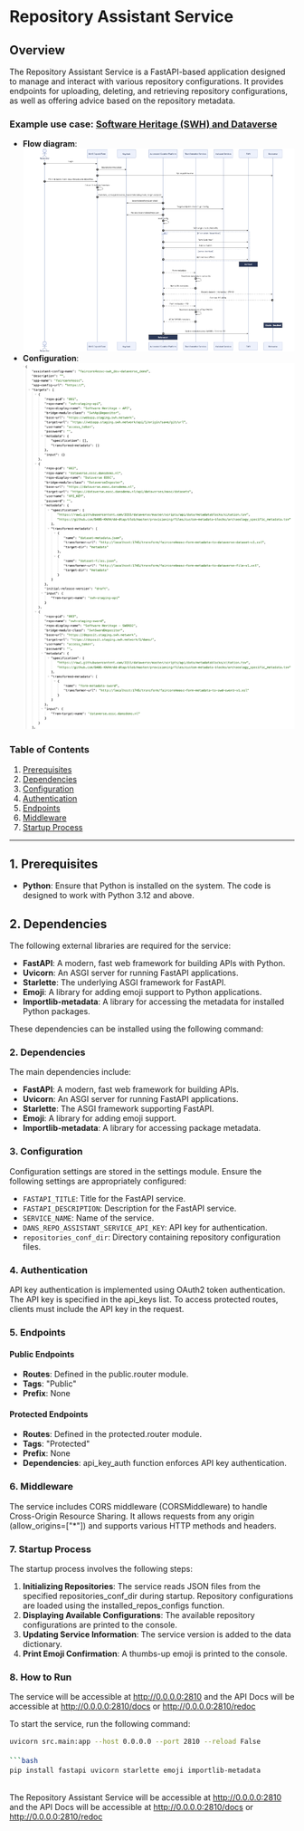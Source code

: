 # Repository Assistant Service

## Overview

The Repository Assistant Service is a FastAPI-based application designed to manage and interact with various repository configurations. It provides endpoints for uploading, deleting, and retrieving repository configurations, as well as offering advice based on the repository metadata.

### Example use case: [Software Heritage (SWH) and Dataverse](https://swh.dansdemo.nl/)
- **Flow diagram**:  ![SWH Flow diagram](./resources/images/swh.png)
- **Configuration**: ![faircore4eosc-swh_dev-swh_demo.json](./resources/images/f4C.png)

### Table of Contents
1. [Prerequisites](#prerequisites)
2. [Dependencies](#dependencies)
3. [Configuration](#configuration)
4. [Authentication](#authentication)
5. [Endpoints](#endpoints)
6. [Middleware](#middleware)
7. [Startup Process](#startup-process)

---

## 1. Prerequisites <a name="prerequisites"></a>

- **Python**: Ensure that Python is installed on the system. The code is designed to work with Python 3.12 and above.

## 2. Dependencies <a name="dependencies"></a>

The following external libraries are required for the service:

- **FastAPI**: A modern, fast web framework for building APIs with Python.
- **Uvicorn**: An ASGI server for running FastAPI applications.
- **Starlette**: The underlying ASGI framework for FastAPI.
- **Emoji**: A library for adding emoji support to Python applications.
- **Importlib-metadata**: A library for accessing the metadata for installed Python packages.

These dependencies can be installed using the following command:
### 2. Dependencies <a name="dependencies"></a>

The main dependencies include:

- **FastAPI**: A modern, fast web framework for building APIs.
- **Uvicorn**: An ASGI server for running FastAPI applications.
- **Starlette**: The ASGI framework supporting FastAPI.
- **Emoji**: A library for adding emoji support.
- **Importlib-metadata**: A library for accessing package metadata.

### 3. Configuration <a name="configuration"></a>

Configuration settings are stored in the settings module. Ensure the following settings are appropriately configured:

- `FASTAPI_TITLE`: Title for the FastAPI service.
- `FASTAPI_DESCRIPTION`: Description for the FastAPI service.
- `SERVICE_NAME`: Name of the service.
- `DANS_REPO_ASSISTANT_SERVICE_API_KEY`: API key for authentication.
- `repositories_conf_dir`: Directory containing repository configuration files.

### 4. Authentication <a name="authentication"></a>

API key authentication is implemented using OAuth2 token authentication. The API key is specified in the api_keys list. To access protected routes, clients must include the API key in the request.

### 5. Endpoints <a name="endpoints"></a>

#### Public Endpoints

- **Routes**: Defined in the public.router module.
- **Tags**: "Public"
- **Prefix**: None

#### Protected Endpoints

- **Routes**: Defined in the protected.router module.
- **Tags**: "Protected"
- **Prefix**: None
- **Dependencies**: api_key_auth function enforces API key authentication.

### 6. Middleware <a name="middleware"></a>

The service includes CORS middleware (CORSMiddleware) to handle Cross-Origin Resource Sharing. It allows requests from any origin (allow_origins=["*"]) and supports various HTTP methods and headers.

### 7. Startup Process <a name="startup-process"></a>

The startup process involves the following steps:

1. **Initializing Repositories**: The service reads JSON files from the specified repositories_conf_dir during startup. Repository configurations are loaded using the installed_repos_configs function.
2. **Displaying Available Configurations**: The available repository configurations are printed to the console.
3. **Updating Service Information**: The service version is added to the data dictionary.
4. **Print Emoji Confirmation**: A thumbs-up emoji is printed to the console.

### 8. How to Run <a name="how-to-run"></a>

The service will be accessible at http://0.0.0.0:2810 and the API Docs will be accessible at http://0.0.0.0:2810/docs 
or  http://0.0.0.0:2810/redoc

To start the service, run the following command:
```bash
uvicorn src.main:app --host 0.0.0.0 --port 2810 --reload False

```bash
pip install fastapi uvicorn starlette emoji importlib-metadata



```

The Repository Assistant Service will be accessible at http://0.0.0.0:2810 and the API Docs will be accessible at http://0.0.0.0:2810/docs 
or  http://0.0.0.0:2810/redoc